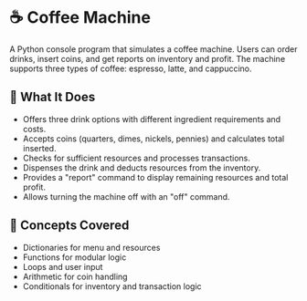 # ☕ Coffee Machine

A Python console program that simulates a coffee machine. Users can order drinks, insert coins, and get reports on inventory and profit. The machine supports three types of coffee: espresso, latte, and cappuccino.

## 📌 What It Does

- Offers three drink options with different ingredient requirements and costs.
- Accepts coins (quarters, dimes, nickels, pennies) and calculates total inserted.
- Checks for sufficient resources and processes transactions.
- Dispenses the drink and deducts resources from the inventory.
- Provides a "report" command to display remaining resources and total profit.
- Allows turning the machine off with an "off" command.

## 🧠 Concepts Covered

- Dictionaries for menu and resources
- Functions for modular logic
- Loops and user input
- Arithmetic for coin handling
- Conditionals for inventory and transaction logic